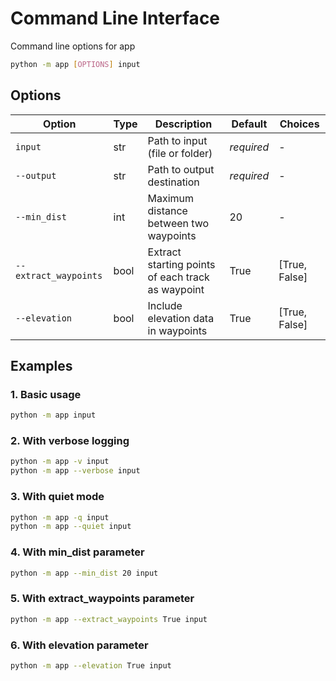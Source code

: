 # Command Line Interface

Command line options for app

```bash
python -m app [OPTIONS] input
```

## Options

| Option                | Type | Description                                       | Default    | Choices       |
|-----------------------|------|---------------------------------------------------|------------|---------------|
| `input`               | str  | Path to input (file or folder)                    | *required* | -             |
| `--output`            | str  | Path to output destination                        | *required* | -             |
| `--min_dist`          | int  | Maximum distance between two waypoints            | 20         | -             |
| `--extract_waypoints` | bool | Extract starting points of each track as waypoint | True       | [True, False] |
| `--elevation`         | bool | Include elevation data in waypoints               | True       | [True, False] |


## Examples


### 1. Basic usage

```bash
python -m app input
```

### 2. With verbose logging

```bash
python -m app -v input
python -m app --verbose input
```

### 3. With quiet mode

```bash
python -m app -q input
python -m app --quiet input
```

### 4. With min_dist parameter

```bash
python -m app --min_dist 20 input
```

### 5. With extract_waypoints parameter

```bash
python -m app --extract_waypoints True input
```

### 6. With elevation parameter

```bash
python -m app --elevation True input
```